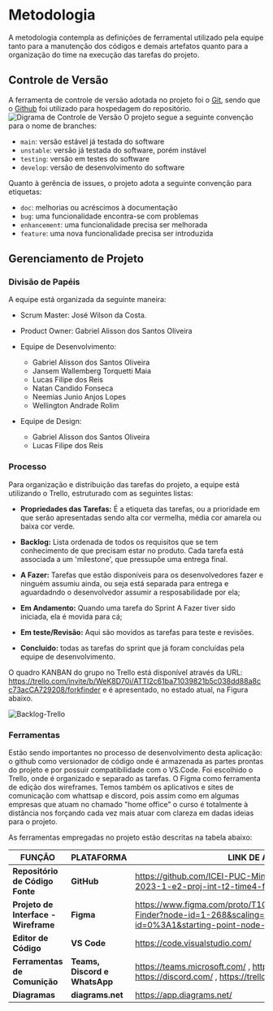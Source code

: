 
# Metodologia

A metodologia contempla as definições de ferramental utilizado pela equipe tanto para a manutenção dos códigos e demais artefatos quanto para a organização do time na execução das tarefas do projeto.

## Controle de Versão

A ferramenta de controle de versão adotada no projeto foi o
[Git](https://git-scm.com/), sendo que o [Github](https://github.com)
foi utilizado para hospedagem do repositório.
![Digrama de Controle de Versão](https://github.com/ICEI-PUC-Minas-PMV-ADS/pmv-ads-2023-1-e2-proj-int-t2-time4-forkfinder/blob/develop/docs/img/Diagramas/Controle%20de%20Vers%C3%A3o%20-%20ForkFinder.svg)
O projeto segue a seguinte convenção para o nome de branches:

- `main`: versão estável já testada do software
- `unstable`: versão já testada do software, porém instável
- `testing`: versão em testes do software
- `develop`: versão de desenvolvimento do software

Quanto à gerência de issues, o projeto adota a seguinte convenção para
etiquetas:

- `doc`: melhorias ou acréscimos à documentação
- `bug`: uma funcionalidade encontra-se com problemas
- `enhancement`: uma funcionalidade precisa ser melhorada
- `feature`: uma nova funcionalidade precisa ser introduzida

## Gerenciamento de Projeto

### Divisão de Papéis

A equipe está organizada da seguinte maneira:

- Scrum Master: José Wilson da Costa.

- Product Owner: Gabriel Alisson dos Santos Oliveira

- Equipe de Desenvolvimento: 
    - Gabriel Alisson dos Santos Oliveira
    - Jansem Wallemberg Torquetti Maia
    - Lucas Filipe dos Reis 
    - Natan Candido Fonseca
    - Neemias Junio Anjos Lopes 
    - Wellington Andrade Rolim 

- Equipe de Design:    
    - Gabriel Alisson dos Santos Oliveira
    - Lucas Filipe dos Reis 
   
### Processo

Para organização e distribuição das tarefas do projeto, a equipe está utilizando o Trello, estruturado com as seguintes listas:

- **Propriedades das Tarefas:** É a etiqueta das tarefas, ou a prioridade em que serão apresentadas sendo alta cor vermelha, média cor amarela ou baixa cor verde.

- **Backlog:** Lista ordenada de todos os requisitos que se tem conhecimento de que precisam estar no produto. Cada tarefa está associada a um 'milestone', que pressupõe uma entrega final.

- **A Fazer:** Tarefas que estão disponíveis para os desenvolvedores fazer e ninguém assumiu ainda, ou seja está separada para entrega e aguardadndo o desenvolvedor assumir a resposabilidade por ela;

- **Em Andamento:** Quando uma tarefa do Sprint A Fazer tiver sido iniciada, ela é movida para cá;

- **Em teste/Revisão:** Aqui são movidos as tarefas para teste e revisões.

- **Concluído:** todas as tarefas do sprint que já foram concluídas pela equipe de desenvolvimento.

O quadro KANBAN do grupo no Trello está disponível através da URL: https://trello.com/invite/b/WeK8D70i/ATTI2c61ba71039821b5c038dd88a8cc73acCA729208/forkfinder e é apresentado, no estado atual, na Figura abaixo.

![Backlog-Trello](https://user-images.githubusercontent.com/114194318/228393369-cf048dc3-3c75-4e07-82ce-5007670d2a39.png)

### Ferramentas
  Estão sendo importantes no processo de desenvolvimento desta aplicação: o github como versionador de código onde é armazenada as partes prontas do projeto e por possuir compatibilidade com o VS.Code. Foi escolhido o Trello, onde é organizado e separado as tarefas. O Figma como ferramenta de edição dos wireframes. 
  Temos também os aplicativos e sites de comunicação com whattsap e discord, pois assim como em algumas empresas que atuam no chamado "home office" o curso é totalmente à distância nos forçando cada vez mais atuar com clareza em dadas ideias para o projeto.


As ferramentas empregadas no projeto estão descritas na tabela abaixo:

|**FUNÇÃO**| **PLATAFORMA** |**LINK DE ACESSO**|
|--------------------|------------------------------------|----------------------------------------|
|**Repositório de Código Fonte**|**GitHub**|https://github.com/ICEI-PUC-Minas-PMV-ADS/pmv-ads-2023-1-e2-proj-int-t2-time4-forkfinder|
|**Projeto de Interface - Wireframe**|**Figma**|https://www.figma.com/proto/T1G6PGjM6qgGRo4Fx0HKfs/Fork-Finder?node-id=1-268&scaling=min-zoom&page-id=0%3A1&starting-point-node-id=1%3A268 |
|**Editor de Código**|**VS Code**|https://code.visualstudio.com/|
|**Ferramentas de Comunição**|**Teams, Discord e WhatsApp**|https://teams.microsoft.com/ , https://web.whatsapp.com/ , https://discord.com/ , https://trello.com/|
|**Diagramas**| **diagrams.net**| https://app.diagrams.net/|
